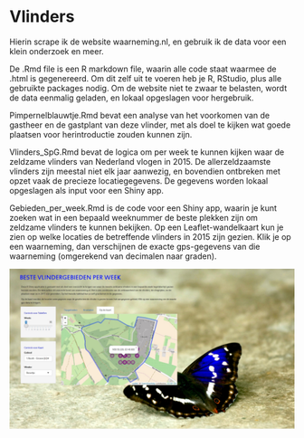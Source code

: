 # Vlinders

Hierin scrape ik de website waarneming.nl, en gebruik ik de data voor een klein onderzoek en meer.

De .Rmd file is een R markdown file, waarin alle code staat waarmee de .html is gegenereerd.
Om dit zelf uit te voeren heb je R, RStudio, plus alle gebruikte packages nodig. 
Om de website niet te zwaar te belasten, wordt de data eenmalig geladen, en lokaal opgeslagen voor hergebruik.

Pimpernelblauwtje.Rmd bevat een analyse van het voorkomen van de gastheer en de gastplant van deze vlinder,
		met als doel te kijken wat goede plaatsen voor herintroductie zouden kunnen zijn. 
		
Vlinders_SpG.Rmd bevat de logica om per week te kunnen kijken waar de zeldzame vlinders van Nederland vlogen
		in 2015. De allerzeldzaamste vlinders zijn meestal niet elk jaar aanwezig, en bovendien ontbreken met 
		opzet vaak de precieze locatiegegevens. De gegevens worden lokaal opgeslagen als input voor een Shiny app.

Gebieden_per_week.Rmd is de code voor een Shiny app, waarin je kunt zoeken wat in een bepaald weeknummer de beste
		plekken zijn om zeldzame vlinders te kunnen bekijken. Op een Leaflet-wandelkaart kun je zien op welke
		locaties de betreffende vlinders in 2015 zijn gezien. Klik je op een waarneming, dan verschijnen de 
		exacte gps-gegevens van die waarneming (omgerekend van decimalen naar graden).
		
![Voorbeeld van de Leaflet-projectie van de vlinderwaarnemingen](img/Gebieden_per_week.jpg)